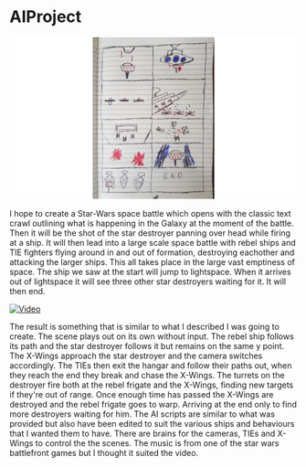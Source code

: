 # AIProject

![Storyboard](Storyboard.jpg)

I hope to create a Star-Wars space battle which opens with the classic text crawl outlining what is happening in the Galaxy at the moment of the battle. Then it will be the shot of the star destroyer panning over head while firing at a ship. It will then lead into a large scale space battle with rebel ships and TIE fighters flying around in and out of formation, destroying eachother and attacking the larger ships. This all takes place in the large vast emptiness of space. The ship we saw at the start will jump to lightspace. When it arrives out of lightspace it will see three other star destroyers waiting for it. It will then end.

[![Video](https://img.youtube.com/vi/7FadcXneLFI/0.jpg)](https://www.youtube.com/watch?v=7FadcXneLFI)

The result is something that is similar to what I described I was going to create. The scene plays out on its own without input. The rebel ship follows its path and the star destroyer follows it but remains on the same y point. The X-Wings approach the star destroyer and the camera switches accordingly. The TIEs then exit the hangar and follow their paths out, when they reach the end they break and chase the X-Wings. The turrets on the destroyer fire both at the rebel frigate and the X-Wings, finding new targets if they're out of range. Once enough time has passed the X-Wings are destroyed and the rebel frigate goes to warp. Arriving at the end only to find more destroyers waiting for him. The AI scripts are similar to what was provided but also have been edited to suit the various ships and behaviours that I wanted them to have. There are brains for the cameras, TIEs and X-Wings to control the the scenes. The music is from one of the star wars battlefront games but I thought it suited the video.
